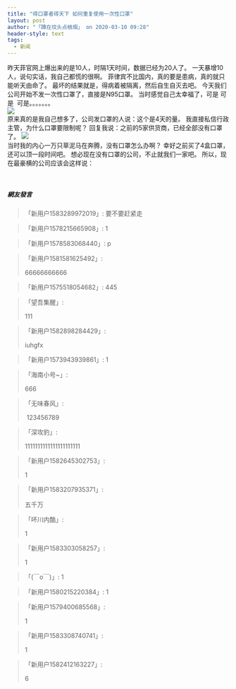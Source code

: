 ```yaml
---
title: "得口罩者得天下 如何重复使用一次性口罩"
layout: post
author: "「蹲在坟头点根烟」 on 2020-03-10 09:28"
header-style: text
tags:
  - 新闻
---
```


昨天菲官网上爆出来的是10人，时隔1天时间，数据已经为20人了。
一天暴增10人，说句实话，我自己都慌的很啊。
菲律宾不比国内，真的要是患病，真的就只能听天由命了。
最坏的结果就是，得病着被隔离，然后自生自灭去吧。
今天我们公司开始不发一次性口罩了，直接是N95口罩。
当时感觉自己太幸福了，可是 可是&nbsp; 可是。。。。。。。
<br>
<img src="http://images.feileyuan.com/images/ueditor/2020031009270000462824.png">
<br>
原来真的是我自己想多了，公司发口罩的人说：这个是4天的量。
我直接私信行政主管，为什么口罩要限制呢？
回复我说：之前的5家供货商，已经全部没有口罩了。
<img src="http://images.feileyuan.com/images/ueditor/2020031009270000561038.png">
<br>
当时我的内心一万只草泥马在奔腾，没有口罩怎么办啊？
幸好之前买了4盒口罩，还可以顶一段时间吧。
想必现在没有口罩的公司，不止就我们一家吧。
所以，现在最豪横的公司应该会这样说：
<br>

<br>

##### 網友發言 
> 「新用户1583289972019」:
> 要不要赶紧走

> 「新用户1578215665908」:
> 1

> 「新用户1578583068440」:
> p

> 「新用户1581581625492」:
> <p>66666666666</p>

> 「新用户1575518054682」:
> 445

> 「望吾集醒」:
> <p>111</p>

> 「新用户1582898284429」:
> <p>iuhgfx</p>

> 「新用户1573943939861」:
> 1

> 「海南小号~」:
> <p>666</p>

> 「无味春风」:
> <p>&nbsp;123456789</p>

> 「深攻豹」:
> <p>1111111111111111111111</p>

> 「新用户1582645302753」:
> <p>1</p>

> 「新用户1583207935371」:
> <p>五千万</p>

> 「吥川内酷」:
> <p>1</p>

> 「新用户1583303058257」:
> <p>1</p>


> 「(￣o￣)」:
> 1

> 「新用户1580215220384」:
> 1

> 「新用户1579400685568」:
> <p>1</p>

> 「新用户1583308740741」:
> <p>1</p>


> 「新用户1582412163227」:
> <p>6</p>


